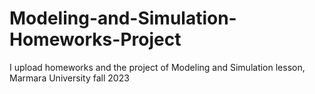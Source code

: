 # Modeling-and-Simulation-Homeworks-Project
I upload homeworks and the project of Modeling and Simulation lesson, Marmara University fall 2023 
